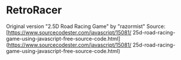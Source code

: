 # RetroRacer

Original version "2.5D Road Racing Game" by "razormist"
Source: [https://www.sourcecodester.com/javascript/15081/ 25d-road-racing-game-using-javascript-free-source-code.html](https://www.sourcecodester.com/javascript/15081/ 25d-road-racing-game-using-javascript-free-source-code.html)

